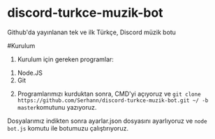 # discord-turkce-muzik-bot
Github'da yayınlanan tek ve ilk Türkçe, Discord müzik botu

#Kurulum
1. Kurulum için gereken programlar:

  1) Node.JS
  2) Git

2. Programlarımızı kurduktan sonra, CMD'yi açıyoruz ve `git clone https://github.com/Serhann/discord-turkce-muzik-bot.git ~/ -b master`komutunu yazıyoruz.

Dosyalarımız indikten sonra ayarlar.json dosyasını ayarlıyoruz ve `node bot.js` komutu ile botumuzu çalıştırıyoruz.
